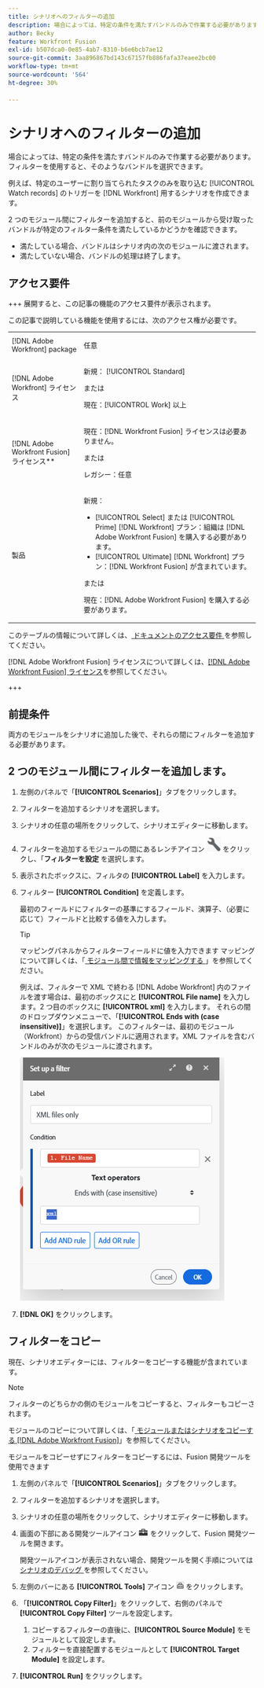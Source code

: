 ```yaml
---
title: シナリオへのフィルターの追加
description: 場合によっては、特定の条件を満たすバンドルのみで作業する必要があります。フィルターを使用すると、そのようなバンドルを選択できます。
author: Becky
feature: Workfront Fusion
exl-id: b507dca0-0e85-4ab7-8310-b6e6bcb7ae12
source-git-commit: 3aa896867bd143c67157fb886fafa37eaee2bc00
workflow-type: tm+mt
source-wordcount: '564'
ht-degree: 30%

---
```


# シナリオへのフィルターの追加

場合によっては、特定の条件を満たすバンドルのみで作業する必要があります。フィルターを使用すると、そのようなバンドルを選択できます。

例えば、特定のユーザーに割り当てられたタスクのみを取り込む [!UICONTROL Watch records] のトリガーを [!DNL Workfront] 用するシナリオを作成できます。

2 つのモジュール間にフィルターを追加すると、前のモジュールから受け取ったバンドルが特定のフィルター条件を満たしているかどうかを確認できます。

* 満たしている場合、バンドルはシナリオ内の次のモジュールに渡されます。
* 満たしていない場合、バンドルの処理は終了します。

## アクセス要件

+++ 展開すると、この記事の機能のアクセス要件が表示されます。

この記事で説明している機能を使用するには、次のアクセス権が必要です。

<table style="table-layout:auto">
 <col> 
 <col> 
 <tbody> 
  <tr> 
   <td role="rowheader">[!DNL Adobe Workfront] package</td> 
   <td> <p>任意</p> </td> 
  </tr> 
  <tr data-mc-conditions=""> 
   <td role="rowheader">[!DNL Adobe Workfront] ライセンス</td> 
   <td> <p>新規： [!UICONTROL Standard]</p><p>または</p><p>現在：[!UICONTROL Work] 以上</p> </td> 
  </tr> 
  <tr> 
   <td role="rowheader">[!DNL Adobe Workfront Fusion] ライセンス**</td> 
   <td>
   <p>現在：[!DNL Workfront Fusion] ライセンスは必要ありません。</p>
   <p>または</p>
   <p>レガシー：任意 </p>
   </td> 
  </tr> 
  <tr> 
   <td role="rowheader">製品</td> 
   <td>
   <p>新規：</p> <ul><li>[!UICONTROL Select] または [!UICONTROL Prime] [!DNL Workfront] プラン：組織は [!DNL Adobe Workfront Fusion] を購入する必要があります。</li><li>[!UICONTROL Ultimate] [!DNL Workfront] プラン：[!DNL Workfront Fusion] が含まれています。</li></ul>
   <p>または</p>
   <p>現在：[!DNL Adobe Workfront Fusion] を購入する必要があります。</p>
   </td> 
  </tr>
 </tbody> 
</table>

このテーブルの情報について詳しくは、[ ドキュメントのアクセス要件 ](/help/workfront-fusion/references/licenses-and-roles/access-level-requirements-in-documentation.md) を参照してください。

[!DNL Adobe Workfront Fusion] ライセンスについて詳しくは、[[!DNL Adobe Workfront Fusion] ライセンス](/help/workfront-fusion/set-up-and-manage-workfront-fusion/licensing-operations-overview/license-automation-vs-integration.md)を参照してください。

+++

## 前提条件

両方のモジュールをシナリオに追加した後で、それらの間にフィルターを追加する必要があります。

## 2 つのモジュール間にフィルターを追加します。

1. 左側のパネルで「**[!UICONTROL Scenarios]**」タブをクリックします。
1. フィルターを追加するシナリオを選択します。
1. シナリオの任意の場所をクリックして、シナリオエディターに移動します。
1. フィルターを追加するモジュールの間にあるレンチアイコン ![ レンチアイコン ](assets/wrench-icon.png) をクリックし、「**フィルターを設定** を選択します。
1. 表示されたボックスに、フィルタの **[!UICONTROL Label]** を入力します。
1. フィルター **[!UICONTROL Condition]** を定義します。

   最初のフィールドにフィルターの基準にするフィールド、演算子、（必要に応じて）フィールドと比較する値を入力します。

   >[!TIP]
   >
   >マッピングパネルからフィルターフィールドに値を入力できます
   >マッピングについて詳しくは、「[ モジュール間で情報をマッピングする ](/help/workfront-fusion/create-scenarios/map-data/map-data-from-one-to-another.md)」を参照してください。

   例えば、フィルターで XML で終わる [!DNL Adobe Workfront] 内のファイルを渡す場合は、最初のボックスにと **[!UICONTROL File name]** を入力します。2 つ目のボックスに **[!UICONTROL xml]** を入力します。 それらの間のドロップダウンメニューで、「**[!UICONTROL Ends with (case insensitive)]**」を選択します。 このフィルターは、最初のモジュール（Workfront）からの受信バンドルに適用されます。XML ファイルを含むバンドルのみが次のモジュールに渡されます。

   ![ フィルターの設定 ](assets/set-up-filter-box.png)

1. **[!DNL OK]** をクリックします。

## フィルターをコピー

現在、シナリオエディターには、フィルターをコピーする機能が含まれています。

>[!NOTE]
>
>フィルターのどちらかの側のモジュールをコピーすると、フィルターもコピーされます。
>
>モジュールのコピーについて詳しくは、「[ モジュールまたはシナリオをコピーする  [!DNL Adobe Workfront Fusion]](/help/workfront-fusion/create-scenarios/add-modules/copy-modules-or-scenarios.md)」を参照してください。

モジュールをコピーせずにフィルターをコピーするには、Fusion 開発ツールを使用できます

1. 左側のパネルで「**[!UICONTROL Scenarios]**」タブをクリックします。
1. フィルターを追加するシナリオを選択します。
1. シナリオの任意の場所をクリックして、シナリオエディターに移動します。
1. 画面の下部にある開発ツールアイコン ![ 開発ツールアイコン ](assets/debugger-icon.png) をクリックして、Fusion 開発ツールを開きます。

   開発ツールアイコンが表示されない場合、開発ツールを開く手順については [ シナリオのデバッグ ](/help/workfront-fusion/manage-scenarios/debug-a-scenario.md) を参照してください。

1. 左側のバーにある **[!UICONTROL Tools]** アイコン ![ 開発ツール ツール ](assets/devtools-tools-icon.png) をクリックします。

1. 「**[!UICONTROL Copy Filter]**」をクリックして、右側のパネルで **[!UICONTROL Copy Filter]** ツールを設定します。

   1. コピーするフィルターの直後に、**[!UICONTROL Source Module]** をモジュールとして設定します。
   1. フィルターを直接配置するモジュールとして **[!UICONTROL Target Module]** を設定します。

1. **[!UICONTROL Run]** をクリックします。
